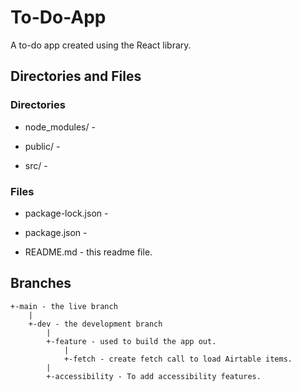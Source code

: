 # To-Do-App

A to-do app created using the React library.

## Directories and Files

### Directories

- node_modules/ -

- public/ -

- src/ -

### Files

- package-lock.json -

- package.json -

- README.md - this readme file.

## Branches

```
+-main - the live branch
    |
    +-dev - the development branch
        |
        +-feature - used to build the app out.
            |
            +-fetch - create fetch call to load Airtable items.
        |
        +-accessibility - To add accessibility features.
```
